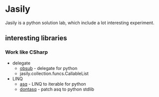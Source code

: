 # Jasily

Jasily is a python solution lab, which include a lot interesting experiment.

## interesting libraries

### Work like CSharp

* delegate
  * [obsub](https://github.com/aepsil0n/obsub) - delegate for python
  * jasily.collection.funcs.CallableList
* LINQ
  * [asq](https://github.com/sixty-north/asq) - LINQ to iterable for python
  * [dontasq](https://github.com/borzunov/dontasq) - patch asq to python stdlib
